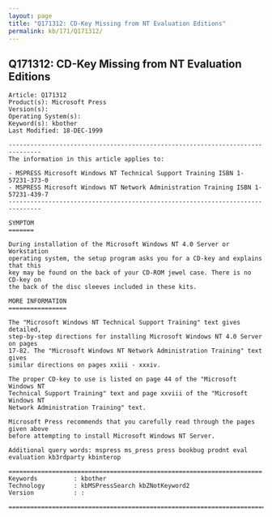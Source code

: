 ```yaml
---
layout: page
title: "Q171312: CD-Key Missing from NT Evaluation Editions"
permalink: kb/171/Q171312/
---
```


## Q171312: CD-Key Missing from NT Evaluation Editions

	Article: Q171312
	Product(s): Microsoft Press
	Version(s): 
	Operating System(s): 
	Keyword(s): kbother
	Last Modified: 18-DEC-1999
	
	-------------------------------------------------------------------------------
	The information in this article applies to:
	
	- MSPRESS Microsoft Windows NT Technical Support Training ISBN 1-57231-373-0 
	- MSPRESS Microsoft Windows NT Network Administration Training ISBN 1-57231-439-7 
	-------------------------------------------------------------------------------
	
	SYMPTOM
	=======
	
	During installation of the Microsoft Windows NT 4.0 Server or Workstation
	operating system, the setup program asks you for a CD-key and explains that this
	key may be found on the back of your CD-ROM jewel case. There is no CD-key on
	the back of the disc sleeves included in these kits.
	
	MORE INFORMATION
	================
	
	The "Microsoft Windows NT Technical Support Training" text gives detailed,
	step-by-step directions for installing Microsoft Windows NT 4.0 Server on pages
	17-82. The "Microsoft Windows NT Network Administration Training" text gives
	similar directions on pages xxiii - xxxiv.
	
	The proper CD-key to use is listed on page 44 of the "Microsoft Windows NT
	Technical Support Training" text and page xxviii of the "Microsoft Windows NT
	Network Administration Training" text.
	
	Microsoft Press recommends that you carefully read through the pages given above
	before attempting to install Microsoft Windows NT Server.
	
	Additional query words: mspress ms_press press bookbug prodnt eval evaluation kb3rdparty kbinterop
	
	======================================================================
	Keywords          : kbother 
	Technology        : kbMSPressSearch kbZNotKeyword2
	Version           : :
	
	=============================================================================
	

